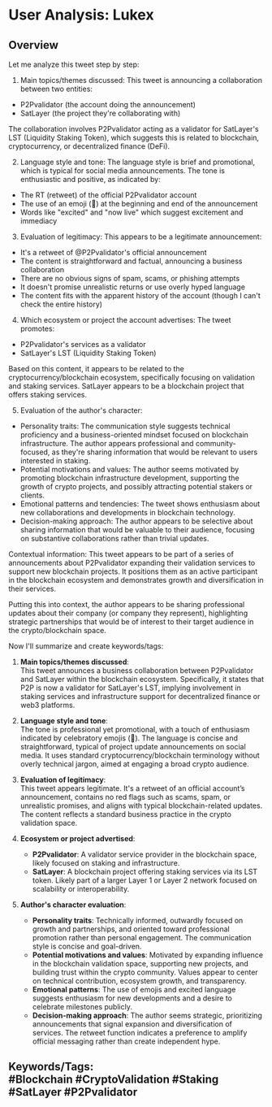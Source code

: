 # User Analysis: Lukex

## Overview

<think>
Let me analyze this tweet step by step:

1. Main topics/themes discussed:
This tweet is announcing a collaboration between two entities:
- P2Pvalidator (the account doing the announcement)
- SatLayer (the project they're collaborating with)

The collaboration involves P2Pvalidator acting as a validator for SatLayer's LST (Liquidity Staking Token), which suggests this is related to blockchain, cryptocurrency, or decentralized finance (DeFi).

2. Language style and tone:
The language style is brief and promotional, which is typical for social media announcements. The tone is enthusiastic and positive, as indicated by:
- The RT (retweet) of the official P2Pvalidator account
- The use of an emoji (🎉) at the beginning and end of the announcement
- Words like "excited" and "now live" which suggest excitement and immediacy

3. Evaluation of legitimacy:
This appears to be a legitimate announcement:
- It's a retweet of @P2Pvalidator's official announcement
- The content is straightforward and factual, announcing a business collaboration
- There are no obvious signs of spam, scams, or phishing attempts
- It doesn't promise unrealistic returns or use overly hyped language
- The content fits with the apparent history of the account (though I can't check the entire history)

4. Which ecosystem or project the account advertises:
The tweet promotes:
- P2Pvalidator's services as a validator
- SatLayer's LST (Liquidity Staking Token)

Based on this content, it appears to be related to the cryptocurrency/blockchain ecosystem, specifically focusing on validation and staking services. SatLayer appears to be a blockchain project that offers staking services.

5. Evaluation of the author's character:
- Personality traits: The communication style suggests technical proficiency and a business-oriented mindset focused on blockchain infrastructure. The author appears professional and community-focused, as they're sharing information that would be relevant to users interested in staking.
- Potential motivations and values: The author seems motivated by promoting blockchain infrastructure development, supporting the growth of crypto projects, and possibly attracting potential stakers or clients.
- Emotional patterns and tendencies: The tweet shows enthusiasm about new collaborations and developments in blockchain technology.
- Decision-making approach: The author appears to be selective about sharing information that would be valuable to their audience, focusing on substantive collaborations rather than trivial updates.

Contextual information: This tweet appears to be part of a series of announcements about P2Pvalidator expanding their validation services to support new blockchain projects. It positions them as an active participant in the blockchain ecosystem and demonstrates growth and diversification in their services.

Putting this into context, the author appears to be sharing professional updates about their company (or company they represent), highlighting strategic partnerships that would be of interest to their target audience in the crypto/blockchain space.

Now I'll summarize and create keywords/tags:
</think>

1. **Main topics/themes discussed**:  
   This tweet announces a business collaboration between P2Pvalidator and SatLayer within the blockchain ecosystem. Specifically, it states that P2P is now a validator for SatLayer's LST, implying involvement in staking services and infrastructure support for decentralized finance or web3 platforms.

2. **Language style and tone**:  
   The tone is professional yet promotional, with a touch of enthusiasm indicated by celebratory emojis (🎉). The language is concise and straightforward, typical of project update announcements on social media. It uses standard cryptocurrency/blockchain terminology without overly technical jargon, aimed at engaging a broad crypto audience.

3. **Evaluation of legitimacy**:  
   This tweet appears legitimate. It's a retweet of an official account’s announcement, contains no red flags such as scams, spam, or unrealistic promises, and aligns with typical blockchain-related updates. The content reflects a standard business practice in the crypto validation space.

4. **Ecosystem or project advertised**:  
   - **P2Pvalidator**: A validator service provider in the blockchain space, likely focused on staking and infrastructure.
   - **SatLayer**: A blockchain project offering staking services via its LST token. Likely part of a larger Layer 1 or Layer 2 network focused on scalability or interoperability.

5. **Author's character evaluation**:  
   - **Personality traits**: Technically informed, outwardly focused on growth and partnerships, and oriented toward professional promotion rather than personal engagement. The communication style is concise and goal-driven.
   - **Potential motivations and values**: Motivated by expanding influence in the blockchain validation space, supporting new projects, and building trust within the crypto community. Values appear to center on technical contribution, ecosystem growth, and transparency.
   - **Emotional patterns**: The use of emojis and excited language suggests enthusiasm for new developments and a desire to celebrate milestones publicly.
   - **Decision-making approach**: The author seems strategic, prioritizing announcements that signal expansion and diversification of services. The retweet function indicates a preference to amplify official messaging rather than create independent hype.

**Keywords/Tags**:  
#Blockchain #CryptoValidation #Staking #SatLayer #P2Pvalidator
---
